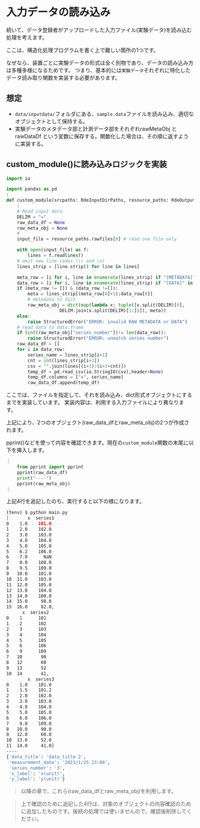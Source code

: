 <div class="page" />

# 入力データの読み込み

続いて、データ登録者がアップロードした入力ファイル(実験データ)を読み込む処理を考えます。

ここは、構造化処理プログラムを書く上で難しい箇所の1つです。

なぜなら、装置ごとに実験データの形式は全く別物であり、データの読み込み方は多種多様になるためです。
つまり、基本的には`実験データ`それぞれに特化したデータ読み取り関数を実装する必要があります。

## 想定

* `data/inputdata/`フォルダにある、`sample.data`ファイルを読み込み、適切なオブジェクトとして保持する。
* 実験データのメタデータ部と計測データ部をそれぞれrawMetaObj とrawDataDf という変数に保存する。関数化した場合は、その順に返すように実装する。

## custom_module()に読み込みロジックを実装

```python
import io

import pandas as pd
:
def custom_module(srcpaths: RdeInputDirPaths, resource_paths: RdeOutputResourcePath) -> None:
    :
    # Read input data
    DELIM = "="
    raw_data_df = None
    raw_meta_obj = None
    #
    input_file = resource_paths.rawfiles[0] # read one file only

    with open(input_file) as f:
        lines = f.readlines()
    # omit new line codes (\r and \n)
    lines_strip = [line.strip() for line in lines]

    meta_row = [i for i, line in enumerate(lines_strip) if "[METADATA]" in line]
    data_row = [i for i, line in enumerate(lines_strip) if "[DATA]" in line]
    if (meta_row != []) & (data_row !=[]):
        meta = lines_strip[(meta_row[0]+1):data_row[0]]
        # metadata to dict
        raw_meta_obj = dict(map(lambda x: tuple([x.split(DELIM)[0],
                    DELIM.join(x.split(DELIM)[1:])]), meta))
    else:
        raise StructuredError("ERROR: invalid RAW METADATA or DATA")
    # read data to data.frame
    if (int(raw_meta_obj["series_number"])!= len(data_row)):
        raise StructuredError("ERROR: unmatch series number")
    raw_data_df = []
    for i in data_row:
        series_name = lines_strip[i+1]
        cnt = int(lines_strip[i+2])
        csv = "".join(lines[(i+3):(i+3+cnt)])
        temp_df = pd.read_csv(io.StringIO(csv),header=None)
        temp_df.columns = ["x", series_name]
        raw_data_df.append(temp_df)
```

ここでは、ファイルを指定して、それを読み込み、dict形式オブジェクトにするまでを実装しています。 実装内容は、利用する入力ファイルにより異なります。

上記により、2つのオブジェクト(raw_data_dfとraw_meta_obj)の2つが作成されます。

pprint()などを使って内容を確認できます。現在の`custom_module`関数の末尾に以下を挿入します。

```python
：
    from pprint import pprint
    pprint(raw_data_df)
    print("----")
    pprint(raw_meta_obj)
：
```

上記4行を追記したのち、実行すると以下の様になります。

```bash
(tenv) $ python main.py 
[       x  series1
0    1.0    101.0
1    2.0    102.0
2    3.0    103.0
3    4.0    104.0
4    5.0    105.0
5    6.2    106.0
6    7.0      NaN
7    8.0    108.0
8    9.5    109.0
9   10.0    101.0
10  11.0    103.0
11  12.0    105.0
12  13.0    104.0
13  14.0    100.0
14  15.0     98.0
15  16.0     82.0,
      x  series2
0    1      101
1    2      102
2    3      103
3    4      104
4    5      105
5    6      106
6    9      109
7   10       90
8   12       60
9   13       52
10  14       41,
        x  series3
0    1.0    101.0
1    1.5    101.2
2    2.0    102.0
3    3.0    103.0
4    4.0    104.0
5    5.0    105.0
6    6.0    106.0
7    9.0    109.0
8   10.0     90.0
9   12.0     60.0
10  13.0     52.0
11  14.0     41.0]
----
{'data_title': 'data_title 2',
 'measurement_date': '2023/1/25 23:08',
 'series_number': '3',
 'x_label': 'x(unit)',
 'y_label': 'y(unit)'}

```

> 以降の章で、これら(raw_data_dfとraw_meta_obj)を利用します。

> 上で確認のために追記した4行は、対象のオブジェクトの内容確認のために追加したものです。後続の処理では使いませんので、確認後削除してください。

